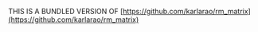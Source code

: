 THIS IS A BUNDLED VERSION OF [https://github.com/karlarao/rm_matrix](https://github.com/karlarao/rm_matrix)